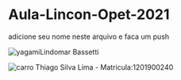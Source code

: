 # Aula-Lincon-Opet-2021

adicione seu nome neste arquivo e faca um push

![yagami](https://omelhordoskingoffighters.files.wordpress.com/2012/06/io-max.gif?w=300)Lindomar Bassetti



![carro](https://www.e-farsas.com/wp-content/uploads/carro.gif)
Thiago Silva Lima - Matricula:1201900240
